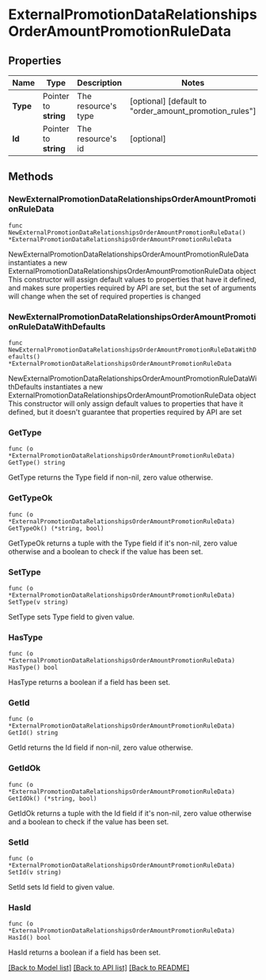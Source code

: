 # ExternalPromotionDataRelationshipsOrderAmountPromotionRuleData

## Properties

Name | Type | Description | Notes
------------ | ------------- | ------------- | -------------
**Type** | Pointer to **string** | The resource&#39;s type | [optional] [default to "order_amount_promotion_rules"]
**Id** | Pointer to **string** | The resource&#39;s id | [optional] 

## Methods

### NewExternalPromotionDataRelationshipsOrderAmountPromotionRuleData

`func NewExternalPromotionDataRelationshipsOrderAmountPromotionRuleData() *ExternalPromotionDataRelationshipsOrderAmountPromotionRuleData`

NewExternalPromotionDataRelationshipsOrderAmountPromotionRuleData instantiates a new ExternalPromotionDataRelationshipsOrderAmountPromotionRuleData object
This constructor will assign default values to properties that have it defined,
and makes sure properties required by API are set, but the set of arguments
will change when the set of required properties is changed

### NewExternalPromotionDataRelationshipsOrderAmountPromotionRuleDataWithDefaults

`func NewExternalPromotionDataRelationshipsOrderAmountPromotionRuleDataWithDefaults() *ExternalPromotionDataRelationshipsOrderAmountPromotionRuleData`

NewExternalPromotionDataRelationshipsOrderAmountPromotionRuleDataWithDefaults instantiates a new ExternalPromotionDataRelationshipsOrderAmountPromotionRuleData object
This constructor will only assign default values to properties that have it defined,
but it doesn't guarantee that properties required by API are set

### GetType

`func (o *ExternalPromotionDataRelationshipsOrderAmountPromotionRuleData) GetType() string`

GetType returns the Type field if non-nil, zero value otherwise.

### GetTypeOk

`func (o *ExternalPromotionDataRelationshipsOrderAmountPromotionRuleData) GetTypeOk() (*string, bool)`

GetTypeOk returns a tuple with the Type field if it's non-nil, zero value otherwise
and a boolean to check if the value has been set.

### SetType

`func (o *ExternalPromotionDataRelationshipsOrderAmountPromotionRuleData) SetType(v string)`

SetType sets Type field to given value.

### HasType

`func (o *ExternalPromotionDataRelationshipsOrderAmountPromotionRuleData) HasType() bool`

HasType returns a boolean if a field has been set.

### GetId

`func (o *ExternalPromotionDataRelationshipsOrderAmountPromotionRuleData) GetId() string`

GetId returns the Id field if non-nil, zero value otherwise.

### GetIdOk

`func (o *ExternalPromotionDataRelationshipsOrderAmountPromotionRuleData) GetIdOk() (*string, bool)`

GetIdOk returns a tuple with the Id field if it's non-nil, zero value otherwise
and a boolean to check if the value has been set.

### SetId

`func (o *ExternalPromotionDataRelationshipsOrderAmountPromotionRuleData) SetId(v string)`

SetId sets Id field to given value.

### HasId

`func (o *ExternalPromotionDataRelationshipsOrderAmountPromotionRuleData) HasId() bool`

HasId returns a boolean if a field has been set.


[[Back to Model list]](../README.md#documentation-for-models) [[Back to API list]](../README.md#documentation-for-api-endpoints) [[Back to README]](../README.md)


